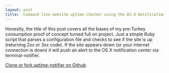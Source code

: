 ```yaml
---
layout: post
title:  Command line website uptime checker using the OS X Notification Center
---
```


Honestly, the title of this post covers all the bases of my pre-Turkey consumption proof of concept turned full on project. Just a simple Ruby script that parses a configuration file and checks to see if the site is up (returning 2xx or 3xx code). If the site appears down (or your internet connection is down) it will push an alert to the OS X notification center via terminal-notifier.

[Clone or fork uptime-notifier on Github](https://github.com/joshtronic/uptime-notifier)
